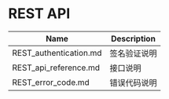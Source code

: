 
# REST API #


Name|Description
---|---
REST_authentication.md|签名验证说明
REST_api_reference.md|接口说明
REST_error_code.md|错误代码说明
